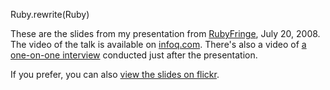 Ruby.rewrite(Ruby)

These are the slides from my presentation from [RubyFringe](http://rubyfringe.com), July 20, 2008. The video of the talk is available on [infoq.com](http://www.infoq.com/presentations/braithwaite-rewrite-ruby). There's also a video of [a one-on-one interview](http://www.infoq.com/interviews/Rewrite-Reginald-Braithwaite) conducted just after the presentation.

If you prefer, you can also [view the slides on flickr](http://flickr.com/photos/raganwald/sets/72157606272767656/).